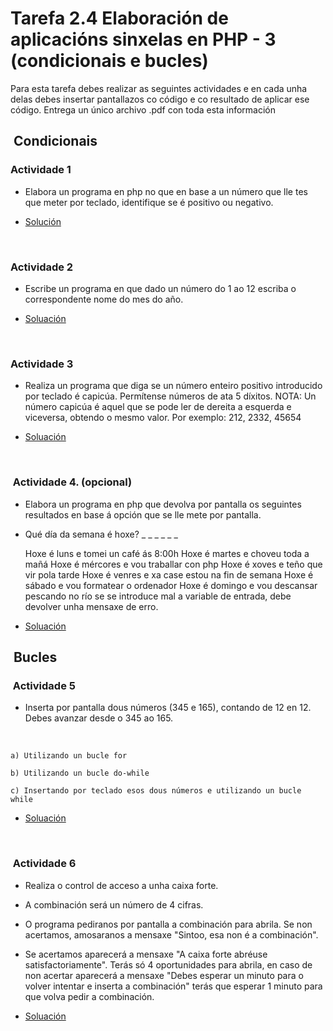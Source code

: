 # Tarefa 2.4 Elaboración de aplicacións sinxelas en PHP - 3 (condicionais e bucles)

Para esta tarefa debes realizar as seguintes actividades e en cada unha delas debes insertar pantallazos co código e co resultado de aplicar ese código. Entrega un único archivo .pdf con toda esta información

##  Condicionais

### Actividade 1

- Elabora un programa en php no que en base a un número que lle tes que meter por teclado, identifique se é positivo ou negativo.

- [Solución](https://github.com/B1NAR10/DAW/tree/main/Contorno_Servidor/1%C2%AA%20Avaliaci%C3%B3n/Tema%202/2.4%20Elaboraci%C3%B3n%20de%20aplicaci%C3%B3ns%20sinxelas%20en%20PHP%20-%203%20(condicionais%20e%20bucles)/Actividade_1)
  
</br>

### Actividade 2

- Escribe un programa en que dado un número do 1 ao 12 escriba o correspondente nome do mes do año.

- [Soluación](https://github.com/B1NAR10/DAW/tree/main/Contorno_Servidor/1%C2%AA%20Avaliaci%C3%B3n/Tema%202/2.4%20Elaboraci%C3%B3n%20de%20aplicaci%C3%B3ns%20sinxelas%20en%20PHP%20-%203%20(condicionais%20e%20bucles)/Actividade_2)

</br>

### Actividade 3

- Realiza un programa que diga se un número enteiro positivo introducido por teclado é capicúa. Permítense números de ata 5 díxitos. NOTA: Un número capicúa é aquel que se pode ler de dereita a esquerda e viceversa, obtendo o mesmo valor. Por exemplo: 212, 2332, 45654

- [Soluación](https://github.com/B1NAR10/DAW/tree/main/Contorno_Servidor/1%C2%AA%20Avaliaci%C3%B3n/Tema%202/2.4%20Elaboraci%C3%B3n%20de%20aplicaci%C3%B3ns%20sinxelas%20en%20PHP%20-%203%20(condicionais%20e%20bucles)/Actividade_3)

</br>

###  Actividade 4. (opcional)

- Elabora un programa en php que devolva por pantalla os seguintes resultados en base á opción que se lle mete por pantalla.

- Qué día da semana é hoxe? _ _ _ _ _ _

    Hoxe é luns e tomei un café ás 8:00h
    Hoxe é martes e choveu toda a mañá
    Hoxe é mércores e vou traballar con php
    Hoxe é xoves e teño que vir pola tarde
    Hoxe é venres e xa case estou na fin de semana
    Hoxe é sábado e vou formatear o ordenador
    Hoxe é domingo e vou descansar pescando no río
    se se introduce mal a variable de entrada, debe devolver unha mensaxe de erro.

- [Soluación](https://github.com/B1NAR10/DAW/tree/main/Contorno_Servidor/1%C2%AA%20Avaliaci%C3%B3n/Tema%202/2.4%20Elaboraci%C3%B3n%20de%20aplicaci%C3%B3ns%20sinxelas%20en%20PHP%20-%203%20(condicionais%20e%20bucles)/Actividade_4)

##  Bucles

###  Actividade 5

- Inserta por pantalla dous números (345 e 165), contando de 12 en 12. Debes avanzar desde o 345 ao 165.
</br>

    a) Utilizando un bucle for

    b) Utilizando un bucle do-while

    c) Insertando por teclado esos dous números e utilizando un bucle while

- [Soluación](https://github.com/B1NAR10/DAW/tree/main/Contorno_Servidor/1%C2%AA%20Avaliaci%C3%B3n/Tema%202/2.4%20Elaboraci%C3%B3n%20de%20aplicaci%C3%B3ns%20sinxelas%20en%20PHP%20-%203%20(condicionais%20e%20bucles)/Actividade_5)

</br>

###  Actividade 6

- Realiza o control de acceso a unha caixa forte.
  
- A combinación será un número de 4 cifras.
  
- O programa pediranos por pantalla a combinación para abrila. Se non acertamos, amosaranos a mensaxe "Sintoo, esa non é a combinación".
  
- Se acertamos aparecerá a mensaxe "A caixa forte abréuse satisfactoriamente". Terás só 4 oportunidades para abrila, en caso de non acertar aparecerá a mensaxe "Debes esperar un minuto para o volver intentar e inserta a combinación"  terás que esperar 1 minuto para que volva pedir a combinación.

- [Soluación](https://github.com/B1NAR10/DAW/tree/main/Contorno_Servidor/1%C2%AA%20Avaliaci%C3%B3n/Tema%202/2.4%20Elaboraci%C3%B3n%20de%20aplicaci%C3%B3ns%20sinxelas%20en%20PHP%20-%203%20(condicionais%20e%20bucles)/Actividade_6)